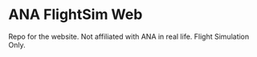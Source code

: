 # ANA FlightSim Web
Repo for the website. 
Not affiliated with ANA in real life. Flight Simulation Only.